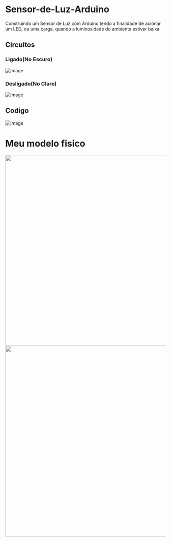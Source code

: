 # Sensor-de-Luz-Arduino
Construindo um Sensor de Luz com Arduino tendo a finalidade de acionar um LED, ou uma carga, quando a luminosidade do ambiente estiver baixa
## Circuitos
### Ligado(No Escuro)
![image](https://user-images.githubusercontent.com/105546921/200696895-a5b34168-03d5-48a5-bca9-c9af106cfc3d.png)
### Desligado(No Claro)
![image](https://user-images.githubusercontent.com/105546921/200696686-d1f858e4-b136-446c-9ede-039b6d9972c2.png)
## Codigo
![image](https://user-images.githubusercontent.com/105546921/200697176-a5118cf9-3f84-4fc2-822d-c1bd649a5062.png)
# Meu modelo fisico
<img src="https://user-images.githubusercontent.com/105546921/200697986-ced91e0c-5881-4595-8c90-9b98ab87af10.jpg" width="600px" />
</div>
<img src="https://user-images.githubusercontent.com/105546921/200697987-80fcf2cc-c648-45b6-9f4a-47616a658f35.jpg" width="600px" />
</div>

